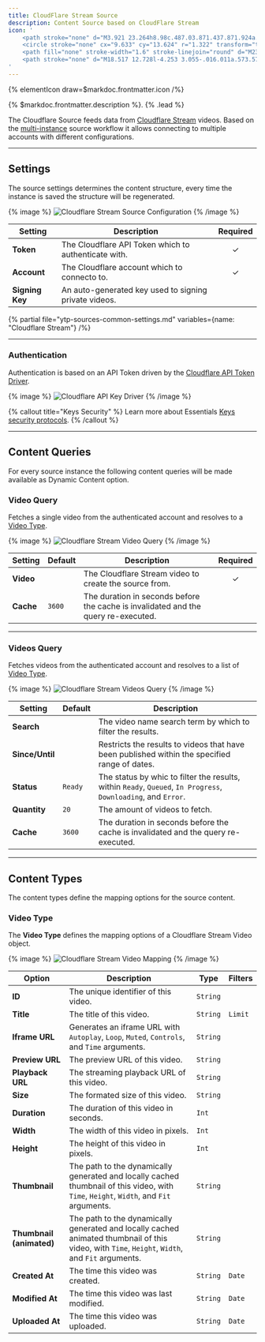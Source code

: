 ```yaml
---
title: CloudFlare Stream Source
description: Content Source based on CloudFlare Stream
icon: '
    <path stroke="none" d="M3.921 23.264h8.98c.487.03.871.437.871.924a.931.931 0 01-.872.925H3.921a.927.927 0 01-.923-.923c0-.507.416-.923.923-.923v-.003zm18.834 0h2.287c.487.03.872.437.872.924a.931.931 0 01-.872.925h-2.287a.927.927 0 01-.923-.923c0-.507.416-.923.923-.923v-.003z"/>
    <circle stroke="none" cx="9.633" cy="13.624" r="1.322" transform="translate(1.835 1.689) scale(1.65148)"/>
    <path fill="none" stroke-width="1.6" stroke-linejoin="round" d="M23.413 10.25c-.09-3.593-3.019-6.525-6.611-6.622a6.714 6.714 0 00-6.214 4.364 5.9 5.9 0 00-1.195-.165c-2.326.072-4.189 2.032-4.142 4.359 0 .334.08.585.08.835A2.96 2.96 0 003.1 15.963l-.002.077a2.943 2.943 0 002.87 2.93h17.445c1.673 0 3.585-2.177 3.585-4.356a4.25 4.25 0 00-3.585-4.363z"/>
    <path stroke="none" d="M18.517 12.728l-4.253 3.055-.016.011a.573.573 0 01-.801-.165.627.627 0 01-.103-.346V9.172v-.01c0-.322.265-.59.587-.593a.58.58 0 01.33.113l4.256 3.06a.61.61 0 010 .99v-.004z"/>
'
---
```


{% elementIcon draw=$markdoc.frontmatter.icon /%}

{% $markdoc.frontmatter.description %}. {% .lead %}

The Cloudflare Source feeds data from [Cloudflare Stream](https://www.cloudflare.com/products/cloudflare-stream/) videos. Based on the [multi-instance](/next/essentials-for-yoothemepro/addons/sources/multi-instance-sources/) source workflow it allows connecting to multiple accounts with different configurations.

---

## Settings

The source settings determines the content structure, every time the instance is saved the structure will be regenerated.

{% image %}
![Cloudflare Stream Source Configuration](/next/assets/ytp/sources/cf-stream-config.webp)
{% /image %}

| Setting | Description | Required |
| ------- | ----------- | :------: |
| **Token** | The Cloudflare API Token which to authenticate with. | &#x2713; |
| **Account** | The Cloudflare account which to connecto to. | &#x2713; |
| **Signing Key** | An auto-generated key used to signing private videos. | |

{% partial file="ytp-sources-common-settings.md" variables={name: "Cloudflare Stream"} /%}

---

### Authentication

Authentication is based on an API Token driven by the [Cloudflare API Token Driver](/next/essentials-for-yoothemepro/auth/drivers/cloudflare-api-token).

{% image %}
![Cloudflare API Key Driver](/next/assets/ytp/auths/driver-cloudflare-api-token.webp)
{% /image %}

{% callout title="Keys Security" %}
Learn more about Essentials [Keys security protocols](/next/essentials-for-yoothemepro/oauth-keys-secrets#security).
{% /callout %}

---

## Content Queries

For every source instance the following content queries will be made available as Dynamic Content option.

### Video Query

Fetches a single video from the authenticated account and resolves to a [Video Type](#video-type).

{% image %}
![Cloudflare Stream Video Query](/next/assets/ytp/sources/cf-stream-query-video.webp)
{% /image %}

| Setting | Default | Description | Required |
| ------- | ------- | ----------- | :------: |
| **Video** | | The Cloudflare Stream video to create the source from. | &#x2713; |
| **Cache** | `3600` | The duration in seconds before the cache is invalidated and the query re-executed. |

---

### Videos Query

Fetches videos from the authenticated account and resolves to a list of [Video Type](#video-type).

{% image %}
![Cloudflare Stream Videos Query](/next/assets/ytp/sources/cf-stream-query-videos.webp)
{% /image %}

| Setting | Default | Description |
| ------- | ------- | ----------- |
| **Search** | | The video name search term by which to filter the results. |
| **Since/Until** | | Restricts the results to videos that have been published within the specified range of dates. |
| **Status** | `Ready` | The status by whic to filter the results, within `Ready`, `Queued`, `In Progress`, `Downloading`, and `Error`. |
| **Quantity** | `20` | The amount of videos to fetch. |
| **Cache** | `3600` | The duration in seconds before the cache is invalidated and the query re-executed. |

---

## Content Types

The content types define the mapping options for the source content.

### Video Type

The **Video Type** defines the mapping options of a Cloudflare Stream Video object.

{% image %}
![Cloudflare Stream Video Mapping](/next/assets/ytp/sources/cf-stream-type-video.webp)
{% /image %}

| Option | Description | Type | Filters |
| ------ | ----------- | ---- | ------- |
| **ID** | The unique identifier of this video. | `String` |
| **Title** | The title of this video. | `String` | `Limit` |
| **Iframe URL** | Generates an iframe URL with `Autoplay`, `Loop`, `Muted`, `Controls`, and `Time` arguments. | `String` |
| **Preview URL** | The preview URL of this video. | `String` |
| **Playback URL** | The streaming playback URL of this video. | `String` |
| **Size** | The formated size of this video. | `String` |
| **Duration** | The duration of this video in seconds. | `Int` |
| **Width** | The width of this video in pixels. | `Int` |
| **Height** | The height of this video in pixels. | `Int` |
| **Thumbnail** | The path to the dynamically generated and locally cached thumbnail of this video, with `Time`, `Height`, `Width`, and `Fit` arguments. | `String` |
| **Thumbnail (animated)** | The path to the dynamically generated and locally cached animated thumbnail of this video, with `Time`, `Height`, `Width`, and `Fit` arguments. | `String` |
| **Created At** | The time this video was created. | `String` | `Date` |
| **Modified At** | The time this video was last modified. | `String` | `Date` |
| **Uploaded At** | The time this video was uploaded. | `String` | `Date` |
